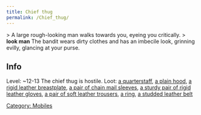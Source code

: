 ```yaml
---
title: Chief thug
permalink: /Chief_thug/
---
```


\> A large rough-looking man walks towards you, eyeing you critically.
\> **look man**
The bandit wears dirty clothes and has an imbecile look, grinning
evilly,
glancing at your purse.

## Info

Level: ~12-13
The chief thug is hostile.
Loot: [a quarterstaff](a_quarterstaff "wikilink"), [a plain
hood](a_plain_hood "wikilink"), [a rigid leather
breastplate](a_rigid_leather_breastplate "wikilink"), [a pair of chain
mail sleeves](a_pair_of_chain_mail_sleeves "wikilink"), [a sturdy pair
of rigid leather
gloves](a_sturdy_pair_of_rigid_leather_gloves "wikilink"), [a pair of
soft leather trousers](a_pair_of_soft_leather_trousers "wikilink"), [a
ring](a_ring "wikilink"), [a studded leather
belt](a_studded_leather_belt "wikilink")

[Category: Mobiles](Category:_Mobiles "wikilink")